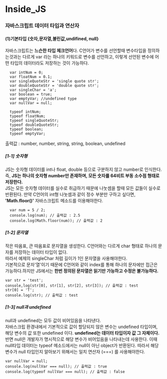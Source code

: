 # Inside_JS

<h3>자바스크립트 데이터 타입과 연산자</h3>

<h4>(1)기본타입 {숫자,문자열,불린값,undifined, null}</h4>
<p>자바스크립트는 <b>느슨한 타입 체크언어</b>다. C언어가 변수를 선언할때 변수타입을 정의하는것과는 다르게
var 라는 하나의 키워드로 변수를 선언하고, 이렇게 선언된 변수에 어떤 타입의 데이터라도 저장하는 것이 가능하다.</p>

```
  var intNum = 0;
  var floatNum = 0.1;
  var singleQuoteStr = 'single quote str';
  var doubleQuoteStr = 'double quote str';
  var singleChar = 'a';
  var boolean = true;
  var emptyVar; //undefined type
  var nullVar = null;
  
  typeof intNum;
  typeof floatNum;
  typeof singleQuoteStr;
  typeof doubleQuoteStr;
  typeof boolean;
  typeof emptyVar;
```

<p> 출력값 : number, number, string, string, boolean, undefined </p>

<h5>[1-1] 숫자형 </h5>
<p> JS는 숫자형 데이터를 int나 float, double 등으로 구분하지 않고 number로 인식한다. 
  즉, <b>JS는 하나의 숫자형 number만 존재하며, 모든 숫자를 64비트 부동 소수점 형태로 저장한다.</b><br>
  JS는 모든 숫자형 데이터를 실수로 취급하기 때문에 나눗셈을 할때 모든 값들이 실수로 반환된다. 
  만약 C언어의 int형 나눗셈과 같이 정수 부분만 구하고 싶다면, <b>'Math.floor()'</b> 자바스크립트 메소드를 이용해야한다. </p>

```
  var num = 5 / 2;
  console.log(num); // 출력값 : 2.5
  console.log(Math.floor(num)); // 출력값 : 2
```
  
<h5>[1-2] 문자열 </h5>
<p> 작은 따옴표, 큰 따옴표로 문자열을 생성한다. C언어와는 다르게 char 형태로 하나의 문자를 저장하는 데이터 타입이 없다.<br>
  따라서 예제의 singleChar 처럼 길이가 1인 문자열을 사용해야한다.<br>
  기본적으로 문자'열'이기 때문에 C언어와 같이 index를 통해 하나의 문자에만 접근은 가능하다.하지만 JS에서는 <b>한번 정의된 문자열은 읽기만 가능하고 수정은 불가능하다.</b></p>

```
var str = 'test';
console,log(str[0], str[1], str[2], str[3]); // 출력값 : test
str[0] = 'T';
console.log(str); // 출력값 : test
```

<h5>[1-3] null과 undefined </h5>
<p> null과 undefined는 모두 값이 비어있음을 나타낸다. <br>
  자바스크립 환경내에서 기본적으로 값이 할당되지 않은 변수는 undefined 타입이며, 해당 변수의 값 또한 undefined 이다. <b>undefined는 데이터 타입이자 값 그 자체이다.</b> <br>
  반면 null은 개발자가 명시적으로 해당 변수가 비어있음을 나타내는데 사용한다. 이때 null타입 데이터는 typeof 메소드에서는 null이 아닌 object가 반환된다. 따라서 해당 변수가 null 타입인지 알아보기 위해서는 일치 연산자 (===) 를 사용해야한다.</p>

```
var nullVar = null;
console.log(nullVar === null); // 출력값 : true
console.log(typeof nullVar === null); // 출력값 : false
```
